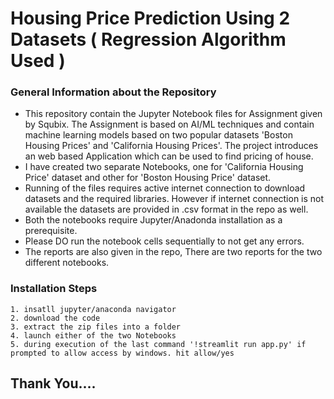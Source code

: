 # Housing Price Prediction Using 2 Datasets ( Regression Algorithm Used )

### General Information about the Repository
- This repository contain the Jupyter Notebook files for Assignment given by Squbix. The Assignment is based on AI/ML techniques and  contain machine learning models based on two popular datasets 'Boston Housing Prices' and 'California Housing Prices'. The project introduces an web based Application which can be used to find pricing of house.
- I have created two separate Notebooks, one for 'California Housing Price' dataset and other for 'Boston Housing Price' dataset.
- Running of the files requires active internet connection to download datasets and the required libraries. However if internet connection is not available the datasets are provided in .csv format in the repo as well.
- Both the notebooks require Jupyter/Anadonda installation as a prerequisite.
- Please DO run the notebook cells sequentially to not get any errors.
- The reports are also given in the repo, There are two reports for the two different notebooks.


### Installation Steps
```
1. insatll jupyter/anaconda navigator
2. download the code
3. extract the zip files into a folder
4. launch either of the two Notebooks
5. during execution of the last command '!streamlit run app.py' if prompted to allow access by windows. hit allow/yes
```

## Thank You....
